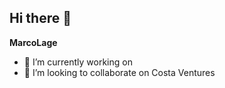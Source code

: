 ## Hi there 👋

**MarcoLage** 

- 🔭 I’m currently working on 
- 👯 I’m looking to collaborate on Costa Ventures

